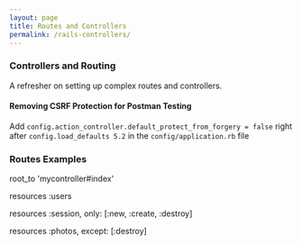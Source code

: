 ```yaml
---
layout: page
title: Routes and Controllers
permalink: /rails-controllers/
---
```


### Controllers and Routing

A refresher on setting up complex routes and controllers.

#### Removing CSRF Protection for Postman Testing

Add `config.action_controller.default_protect_from_forgery = false` right after `config.load_defaults 5.2` in the `config/application.rb` file

### Routes Examples

root_to 'mycontroller#index'

resources :users

resources :session, only: [:new, :create, :destroy]

resources :photos, except: [:destroy]




